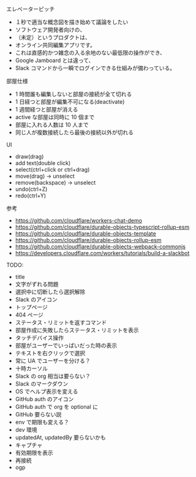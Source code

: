 エレベーターピッチ
- １秒で適当な概念図を描き始めて議論をしたい
- ソフトウェア開発者向けの、
- （未定）というプロダクトは、
- オンライン共同編集アプリです。
- これは直感的かつ雑念の入る余地のない最低限の操作ができ、
- Google Jamboard とは違って、
- Slack コマンドから一瞬でログインできる仕組みが備わっている。

部屋仕様
- 1 時間誰も編集しないと部屋の接続が全て切れる
- 1 日経つと部屋が編集不可になる(deactivate)
- 1 週間経つと部屋が消える
- active な部屋は同時に 10 個まで
- 部屋に入れる人数は 10 人まで
- 同じ人が複数接続したら最後の接続以外が切れる

UI
- draw(drag)
- add text(double click)
- select(ctrl+click or ctrl+drag)
- move(drag) -> unselect
- remove(backspace) -> unselect
- undo(ctrl+Z)
- redo(ctrl+Y)

参考
- https://github.com/cloudflare/workers-chat-demo
- https://github.com/cloudflare/durable-objects-typescript-rollup-esm
- https://github.com/cloudflare/durable-objects-template
- https://github.com/cloudflare/durable-objects-rollup-esm
- https://github.com/cloudflare/durable-objects-webpack-commonjs
- https://developers.cloudflare.com/workers/tutorials/build-a-slackbot

TODO:
- title
- 文字がずれる問題
- 選択中に切断したら選択解除
- Slack のアイコン
- トップページ
- 404 ページ
- ステータス・リミットを返すコマンド
- 部屋作成に失敗したらステータス・リミットを表示
- タッチデバイス操作
- 部屋がユーザーでいっぱいだった時の表示
- テキストを右クリックで選択
- 常に UA でユーザーを分ける？
- 十時カーソル
- Slack の org 相当は要らない？
- Slack のマークダウン
- OS でヘルプ表示を変える
- GitHub auth のアイコン
- GitHub auth で org を optional に
- GitHub 要らない説
- env で期限も変える？
- dev 環境
- updatedAt, updatedBy 要らないかも
- キャプチャ
- 有効期限を表示
- 再接続
- ogp